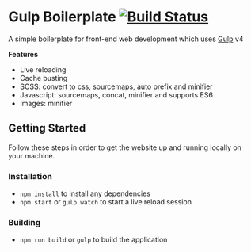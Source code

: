 # Gulp Boilerplate [![Build Status](https://travis-ci.com/LucasWinkler/gulp-boilerplate.svg?token=6xPTYyj9yJazuMpzepqi&branch=master)](https://travis-ci.com/LucasWinkler/gulp-boilerplate)

A simple boilerplate for front-end web development which uses [Gulp](https://gulpjs.com/) v4

**Features**

- Live reloading
- Cache busting
- SCSS: convert to css, sourcemaps, auto prefix and minifier
- Javascript: sourcemaps, concat, minifier and supports ES6
- Images: minifier

## Getting Started

Follow these steps in order to get the website up and running locally on your machine.

### Installation

- `npm install` to install any dependencies
- `npm start` or `gulp watch` to start a live reload session

### Building

- `npm run build` or `gulp` to build the application
